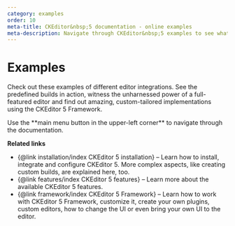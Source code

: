 ```yaml
---
category: examples
order: 10
meta-title: CKEditor&nbsp;5 documentation - online examples
meta-description: Navigate through CKEditor&nbsp;5 examples to see what you are able to create using this rich text editing framework.
---
```


# Examples

Check out these examples of different editor integrations. See the predefined builds in action, witness the unharnessed power of a full-featured editor and find out amazing, custom-tailored implementations using the CKEditor&nbsp;5 Framework.

<span class="navigation-hint_mobile">
<info-box>
	Use the **main menu button in the upper-left corner** to navigate through the documentation.
</info-box>
</span>

**Related links**

 * {@link installation/index CKEditor&nbsp;5 installation} &ndash; Learn how to install, integrate and configure CKEditor&nbsp;5. More complex aspects, like creating custom builds, are explained here, too.
 * {@link features/index CKEditor&nbsp;5 features} &ndash; Learn more about the available CKEditor&nbsp;5 features.
 * {@link framework/index CKEditor&nbsp;5 Framework} &ndash; Learn how to work with CKEditor&nbsp;5 Framework, customize it, create your own plugins, custom editors, how to change the UI or even bring your own UI to the editor.
